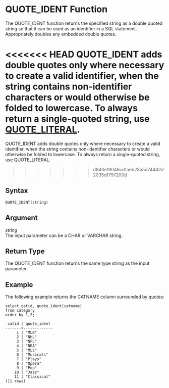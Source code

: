# QUOTE\_IDENT Function<a name="r_QUOTE_IDENT"></a>

The QUOTE\_IDENT function returns the specified string as a double quoted string so that it can be used as an identifier in a SQL statement\. Appropriately doubles any embedded double quotes\. 

<<<<<<< HEAD
QUOTE\_IDENT adds double quotes only where necessary to create a valid identifier, when the string contains non\-identifier characters or would otherwise be folded to lowercase\. To always return a single\-quoted string, use [QUOTE\_LITERAL](r_QUOTE_LITERAL.md)\.
=======
QUOTE\_IDENT adds double quotes only where necessary to create a valid identifier, when the string contains non\-identifier characters or would otherwise be folded to lowercase\. To always return a single\-quoted string, use QUOTE\_LITERAL\.
>>>>>>> d940ef9046cd1aeb28a5d74442d2035df797200d

## Syntax<a name="r_QUOTE_IDENT-synopsis"></a>

```
QUOTE_IDENT(string)
```

## Argument<a name="r_QUOTE_IDENT-argument"></a>

 *string*   
The input parameter can be a CHAR or VARCHAR string\. 

## Return Type<a name="r_QUOTE_IDENT-return-type"></a>

The QUOTE\_IDENT function returns the same type string as the input parameter\. 

## Example<a name="r_QUOTE_IDENT-example"></a>

The following example returns the CATNAME column surrounded by quotes: 

```
select catid, quote_ident(catname)
from category
order by 1,2;

 catid | quote_ident
-------+-------------
     1 | "MLB"
     2 | "NHL"
     3 | "NFL"
     4 | "NBA"
     5 | "MLS"
     6 | "Musicals"
     7 | "Plays"
     8 | "Opera"
     9 | "Pop"
    10 | "Jazz"
    11 | "Classical"
(11 rows)
```